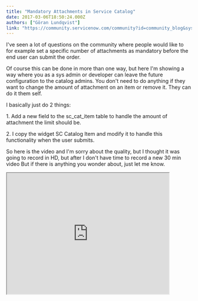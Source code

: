 ```yaml
---
title: "Mandatory Attachments in Service Catalog"
date: 2017-03-06T18:50:24.000Z
authors: ["Göran Lundqvist"]
link: "https://community.servicenow.com/community?id=community_blog&sys_id=2fdd6ae9dbd0dbc01dcaf3231f96199e"
---
```

<p>I've seen a lot of questions on the community where people would like to for example set a specific number of attachments as mandatory before the end user can submit the order.</p><p></p><p>Of course this can be done in more than one way, but here I'm showing a way where you as a sys admin or developer can leave the future configuration to the catalog admins. You don't need to do anything if they want to change the amount of attachment on an item or remove it. They can do it them self.</p><p></p><p>I basically just do 2 things:</p><p></p><p>1. Add a new field to the sc_cat_item table to handle the amount of attachment the limit should be.</p><p>2. I copy the widget SC Catalog Item and modify it to handle this functionality when the user submits.</p><p></p><p>So here is the video and I'm sorry about the quality, but I thought it was going to record in HD, but after I don't have time to record a new 30 min video <span __jive_emoticon_name="sad" __jive_macro_name="emoticon" class="jive_emote jive_macro" data-renderedposition="218_957.953125_16_16" src="/8.0.4.21bdc7e/images/emoticons/sad.png"></span> But if there is anything you wonder about, just let me know.</p><p></p><p><iframe src="https://youtube.com/embed/RRQUpYrlFnE" width="440" height="330"/></p><p></p><p>Take care,</p><p></p><p>//Göran</p><p></p><p><img  alt="sn-community-mvp.png" class="image-2 jive-image" src="d015f375db9cdfc0b322f4621f9619e4.iix" style="width: auto; height: auto;"/><img  alt="Symfoni Logo Color Box.jpg" class="image-1 jive-image" height="55" src="41261c42db145344e9737a9e0f96195b.iix" style="width: 189px; height: 55.2462px;" width="189"/></p>